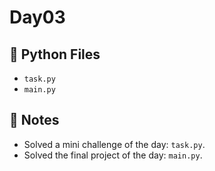 # Day03

## 📄 Python Files
- `task.py`
- `main.py`

## 📝 Notes
- Solved a mini challenge of the day: `task.py`.
- Solved the final project of the day: `main.py`.
